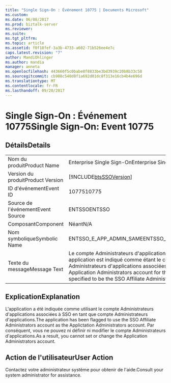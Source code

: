 ```yaml
---
title: "Single Sign-On : Événement 10775 | Documents Microsoft"
ms.custom: 
ms.date: 06/08/2017
ms.prod: biztalk-server
ms.reviewer: 
ms.suite: 
ms.tgt_pltfrm: 
ms.topic: article
ms.assetid: f0f18fef-3a3b-4733-a602-71b526ee4e7c
caps.latest.revision: "7"
author: MandiOhlinger
ms.author: mandia
manager: anneta
ms.openlocfilehash: 443660f5c0babe8f8833be3bd3939c20b8b33c58
ms.sourcegitcommit: cb908c540d8f1a692d01dc8f313e16cb4b4e696d
ms.translationtype: MT
ms.contentlocale: fr-FR
ms.lasthandoff: 09/20/2017
---
```

# <a name="single-sign-on-event-10775"></a><span data-ttu-id="abef2-102">Single Sign-On : Événement 10775</span><span class="sxs-lookup"><span data-stu-id="abef2-102">Single Sign-On: Event 10775</span></span>
## <a name="details"></a><span data-ttu-id="abef2-103">Détails</span><span class="sxs-lookup"><span data-stu-id="abef2-103">Details</span></span>  
  
|||  
|-|-|  
|<span data-ttu-id="abef2-104">Nom du produit</span><span class="sxs-lookup"><span data-stu-id="abef2-104">Product Name</span></span>|<span data-ttu-id="abef2-105">Enterprise Single Sign-On</span><span class="sxs-lookup"><span data-stu-id="abef2-105">Enterprise Single Sign-On</span></span>|  
|<span data-ttu-id="abef2-106">Version du produit</span><span class="sxs-lookup"><span data-stu-id="abef2-106">Product Version</span></span>|[!INCLUDE[btsSSOVersion](../includes/btsssoversion-md.md)]|  
|<span data-ttu-id="abef2-107">ID d'événement</span><span class="sxs-lookup"><span data-stu-id="abef2-107">Event ID</span></span>|<span data-ttu-id="abef2-108">10775</span><span class="sxs-lookup"><span data-stu-id="abef2-108">10775</span></span>|  
|<span data-ttu-id="abef2-109">Source de l'événement</span><span class="sxs-lookup"><span data-stu-id="abef2-109">Event Source</span></span>|<span data-ttu-id="abef2-110">ENTSSO</span><span class="sxs-lookup"><span data-stu-id="abef2-110">ENTSSO</span></span>|  
|<span data-ttu-id="abef2-111">Composant</span><span class="sxs-lookup"><span data-stu-id="abef2-111">Component</span></span>|<span data-ttu-id="abef2-112">Néant</span><span class="sxs-lookup"><span data-stu-id="abef2-112">N/A</span></span>|  
|<span data-ttu-id="abef2-113">Nom symbolique</span><span class="sxs-lookup"><span data-stu-id="abef2-113">Symbolic Name</span></span>|<span data-ttu-id="abef2-114">ENTSSO_E_APP_ADMIN_SAME</span><span class="sxs-lookup"><span data-stu-id="abef2-114">ENTSSO_E_APP_ADMIN_SAME</span></span>|  
|<span data-ttu-id="abef2-115">Texte du message</span><span class="sxs-lookup"><span data-stu-id="abef2-115">Message Text</span></span>|<span data-ttu-id="abef2-116">Le compte Administrateurs d'applications associé à cette application est indiqué comme étant le compte Administrateurs d'applications associées à SSO.</span><span class="sxs-lookup"><span data-stu-id="abef2-116">The Application Administrators account for this application is specified to be the SSO Affiliate Administrators account.</span></span>|  
  
## <a name="explanation"></a><span data-ttu-id="abef2-117">Explication</span><span class="sxs-lookup"><span data-stu-id="abef2-117">Explanation</span></span>  
 <span data-ttu-id="abef2-118">L'application a été indiquée comme utilisant le compte Administrateurs d'applications associées à SSO en tant que compte Administrateurs d'applications.</span><span class="sxs-lookup"><span data-stu-id="abef2-118">The application has been flagged to use the SSO Affiliate Administrators account as the Applictation Administrators account.</span></span> <span data-ttu-id="abef2-119">Par conséquent, vous ne pouvez ni définir ni modifier le compte Administrateurs d'applications.</span><span class="sxs-lookup"><span data-stu-id="abef2-119">As a result, you cannot set or change the Application Administrators account.</span></span>  
  
## <a name="user-action"></a><span data-ttu-id="abef2-120">Action de l'utilisateur</span><span class="sxs-lookup"><span data-stu-id="abef2-120">User Action</span></span>  
 <span data-ttu-id="abef2-121">Contactez votre administrateur système pour obtenir de l'aide.</span><span class="sxs-lookup"><span data-stu-id="abef2-121">Consult your system administrator for assistance.</span></span>